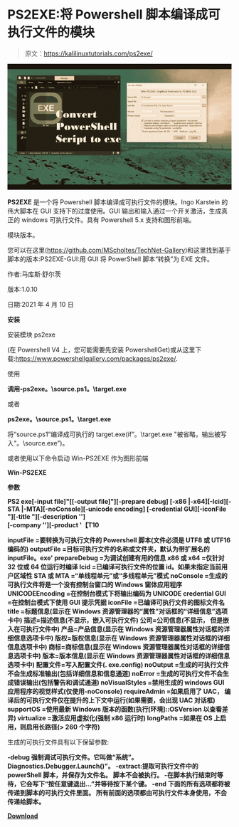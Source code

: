 # PS2EXE:将 Powershell 脚本编译成可执行文件的模块

> 原文：<https://kalilinuxtutorials.com/ps2exe/>

[![](img/8b85871d9f350c5627a4a3e753deba8e.png)](https://1.bp.blogspot.com/-IGE9SKr07vQ/YUwEejpEpGI/AAAAAAAAK6Y/uLiviVJwd_gFa7dCGOL6pwbeaaV5fPpxACLcBGAsYHQ/s676/maxresdefault.png)

**PS2EXE** 是一个将 Powershell 脚本编译成可执行文件的模块。Ingo Karstein 的伟大脚本在 GUI 支持下的过度使用。GUI 输出和输入通过一个开关激活，生成真正的 windows 可执行文件。具有 Powershell 5.x 支持和图形前端。

模块版本。

您可以在这里(https://github.com/MScholtes/TechNet-Gallery)和这里找到基于脚本的版本:PS2EXE-GUI:用 GUI 将 PowerShell 脚本“转换”为 EXE 文件。

作者:马库斯·舒尔茨

版本:1.0.10

日期:2021 年 4 月 10 日

**安装**

安装模块 ps2exe

(在 Powershell V4 上，您可能需要先安装 PowershellGet)或从这里下载:https://www.powershellgallery.com/packages/ps2exe/.

使用

**调用-ps2exe。\source.ps1。\target.exe**

或者

**ps2exe。\source.ps1。\target.exe**

将“source.ps1”编译成可执行的 target.exe(if”。\target.exe "被省略，输出被写入"。\source.exe”)。

或者使用以下命令启动 Win-PS2EXE 作为图形前端

**Win-PS2EXE**

**参数**

**PS2 exe[-input file]"[[-output file]"][-prepare debug]
[-x86 |-x64][-lcid][-STA |-MTA][-noConsole][-unicode encoding]
[-credential GUI][-iconFile "][-title "][-description '<description>']<br/>[-company '<company>'][-product '【T10**

**inputFile =要转换为可执行文件的 Powershell 脚本(文件必须是 UTF8 或 UTF16 编码的)
outputFile =目标可执行文件的名称或文件夹，默认为带扩展名的 inputFile。exe'
prepareDebug =为调试创建有用的信息
x86 或 x64 =仅针对 32 位或 64 位运行时编译
lcid =已编译可执行文件的位置 id。如果未指定当前用户区域性
STA 或 MTA =“单线程单元”或“多线程单元”模式
noConsole =生成的可执行文件将是一个没有控制台窗口的 Windows 窗体应用程序
UNICODEEncoding =在控制台模式下将输出编码为 UNICODE
credential GUI =在控制台模式下使用 GUI 提示凭据
iconFile =已编译可执行文件的图标文件名
title =标题信息(显示在 Windows 资源管理器的“属性”对话框的“详细信息”选项卡中)
描述=描述信息(不显示，嵌入可执行文件)
公司=公司信息(不显示， 但是嵌入在可执行文件中)
产品=产品信息(显示在 Windows 资源管理器属性对话框的详细信息选项卡中)
版权=版权信息(显示在 Windows 资源管理器属性对话框的详细信息选项卡中)
商标=商标信息(显示在 Windows 资源管理器属性对话框的详细信息选项卡中)
版本=版本信息(显示在 Windows 资源管理器属性对话框的详细信息选项卡中)
配置文件=写入配置文件(. exe.config)
noOutput =生成的可执行文件不会生成标准输出(包括详细信息和信息通道)
noError =生成的可执行文件不会生成错误输出(包括警告和调试通道)
noVisualStyles =禁用生成的 windows GUI 应用程序的视觉样式(仅使用-noConsole)
requireAdmin =如果启用了 UAC， 编译后的可执行文件仅在提升的上下文中运行(如果需要，会出现 UAC 对话框)
supportOS =使用最新 Windows 版本的函数(执行[环境]::OSVersion 以查看差异)
virtualize =激活应用虚拟化(强制 x86 运行时)
longPaths =如果在 OS 上启用，则启用长路径(> 260 个字符)**

生成的可执行文件具有以下保留参数:

**-debug 强制调试可执行文件。它叫做“系统”。Diagnostics.Debugger.Launch()"。
-extract:提取可执行文件中的 powerShell 脚本，并保存为文件名。
脚本不会被执行。
-在脚本执行结束时等待，它会写下“按任意键退出…”并等待按下某个键。
-end 下面的所有选项都将被传递到脚本的可执行文件里面。
所有前面的选项都由可执行文件本身使用，不会传递给脚本。**

[**Download**](https://github.com/MScholtes/PS2EXE)